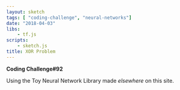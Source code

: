 ```yaml
---
layout: sketch
tags: [ "coding-challenge", "neural-networks"]
date: "2018-04-03"
libs:
    - tf.js
scripts: 
    - sketch.js
title: XOR Problem
---
```


**Coding Challenge#92**

Using the Toy Neural Network Library made *elsewhere* on this site.